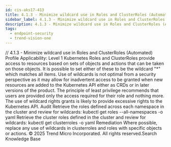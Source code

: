 ```yaml
---
id: cis-aks17-413
title: 4.1.3 - Minimize wildcard use in Roles and ClusterRoles (Automated)
sidebar_label: 4.1.3 - Minimize wildcard use in Roles and ClusterRoles (Automated)
description: 4.1.3 - Minimize wildcard use in Roles and ClusterRoles (Automated)
tags:
  - endpoint-security
  - trend-vision-one
---
```


/*<![CDATA[*/ $('#title').html($('meta[name=map-description]').attr('content')); /*]]>*/ 4.1.3 - Minimize wildcard use in Roles and ClusterRoles (Automated) Profile Applicability: Level 1 Kubernetes Roles and ClusterRoles provide access to resources based on sets of objects and actions that can be taken on those objects. It is possible to set either of these to be the wildcard "*" which matches all items. Use of wildcards is not optimal from a security perspective as it may allow for inadvertent access to be granted when new resources are added to the Kubernetes API either as CRDs or in later versions of the product. The principle of least privilege recommends that users are provided only the access required for their role and nothing more. The use of wildcard rights grants is likely to provide excessive rights to the Kubernetes API. Audit Retrieve the roles defined across each namespace in the cluster and review for wildcards: kubectl get roles --all-namespaces -o yaml Retrieve the cluster roles defined in the cluster and review for wildcards: kubectl get clusterroles -o yaml Remediation Where possible, replace any use of wildcards in clusterroles and roles with specific objects or actions. © 2025 Trend Micro Incorporated. All rights reserved.Search Knowledge Base
